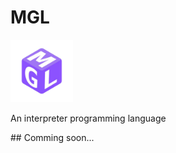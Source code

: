 <div display="inline"><h1>MGL</h1> <img src="logo.png" alt="MGL-Logo" width="100" height="100"/></div>
<p>An interpreter programming language</p>
## Comming soon...

